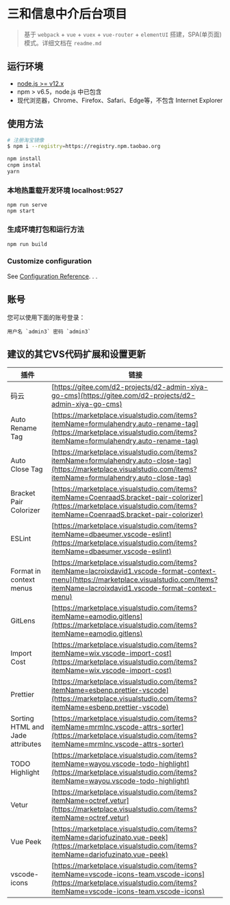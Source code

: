 # 三和信息中介后台项目

> 基于 `webpack` + `vue` + `vuex` + `vue-router` + `elementUI` 搭建，SPA(单页面)模式。详细文档在 `readme.md`

## 运行环境
- [node.js >= v12.x ](https://nodejs.org/)
- npm > v6.5，node.js 中已包含
- 现代浏览器，Chrome、Firefox、Safari、Edge等，不包含 Internet Explorer

## 使用方法
``` bash
# 注册淘宝镜像
$ npm i --registry=https://registry.npm.taobao.org

npm install  
cnpm instal
yarn
```

### 本地热重载开发环境 localhost:9527
```
npm run serve
npm start
```

### 生成环境打包和运行方法
```
npm run build
```


### Customize configuration
See [Configuration Reference](https://cli.vuejs.org/config/).
.
.

## 账号

您可以使用下面的账号登录：
```
用户名 `admin3` 密码 `admin3`
```
## 建议的其它VS代码扩展和设置更新

| 插件 | 链接 |
| --- | --- |
| 码云 | [https://gitee.com/d2-projects/d2-admin-xiya-go-cms](https://gitee.com/d2-projects/d2-admin-xiya-go-cms) |
| Auto Rename Tag | [https://marketplace.visualstudio.com/items?itemName=formulahendry.auto-rename-tag](https://marketplace.visualstudio.com/items?itemName=formulahendry.auto-rename-tag) |
| Auto Close Tag | [https://marketplace.visualstudio.com/items?itemName=formulahendry.auto-close-tag](https://marketplace.visualstudio.com/items?itemName=formulahendry.auto-close-tag) |
| Bracket Pair Colorizer | [https://marketplace.visualstudio.com/items?itemName=CoenraadS.bracket-pair-colorizer](https://marketplace.visualstudio.com/items?itemName=CoenraadS.bracket-pair-colorizer) |
| ESLint | [https://marketplace.visualstudio.com/items?itemName=dbaeumer.vscode-eslint](https://marketplace.visualstudio.com/items?itemName=dbaeumer.vscode-eslint) |
| Format in context menus | [https://marketplace.visualstudio.com/items?itemName=lacroixdavid1.vscode-format-context-menu](https://marketplace.visualstudio.com/items?itemName=lacroixdavid1.vscode-format-context-menu) |
| GitLens | [https://marketplace.visualstudio.com/items?itemName=eamodio.gitlens](https://marketplace.visualstudio.com/items?itemName=eamodio.gitlens) |
| Import Cost | [https://marketplace.visualstudio.com/items?itemName=wix.vscode-import-cost](https://marketplace.visualstudio.com/items?itemName=wix.vscode-import-cost) |
| Prettier | [https://marketplace.visualstudio.com/items?itemName=esbenp.prettier-vscode](https://marketplace.visualstudio.com/items?itemName=esbenp.prettier-vscode) |
| Sorting HTML and Jade attributes | [https://marketplace.visualstudio.com/items?itemName=mrmlnc.vscode-attrs-sorter](https://marketplace.visualstudio.com/items?itemName=mrmlnc.vscode-attrs-sorter) |
| TODO Highlight | [https://marketplace.visualstudio.com/items?itemName=wayou.vscode-todo-highlight](https://marketplace.visualstudio.com/items?itemName=wayou.vscode-todo-highlight) |
| Vetur | [https://marketplace.visualstudio.com/items?itemName=octref.vetur](https://marketplace.visualstudio.com/items?itemName=octref.vetur) |
| Vue Peek | [https://marketplace.visualstudio.com/items?itemName=dariofuzinato.vue-peek](https://marketplace.visualstudio.com/items?itemName=dariofuzinato.vue-peek) |
| vscode-icons | [https://marketplace.visualstudio.com/items?itemName=vscode-icons-team.vscode-icons](https://marketplace.visualstudio.com/items?itemName=vscode-icons-team.vscode-icons) |
